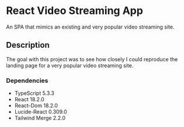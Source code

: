 # React Video Streaming App

An SPA that mimics an existing and very popular video streaming site.

## Description

The goal with this project was to see how closely I could reproduce the landing page for a very popular video streaming site.

### Dependencies

- TypeScript 5.3.3
- React 18.2.0
- React-Dom 18.2.0
- Lucide-React 0.309.0
- Tailwind Merge 2.2.0
  
